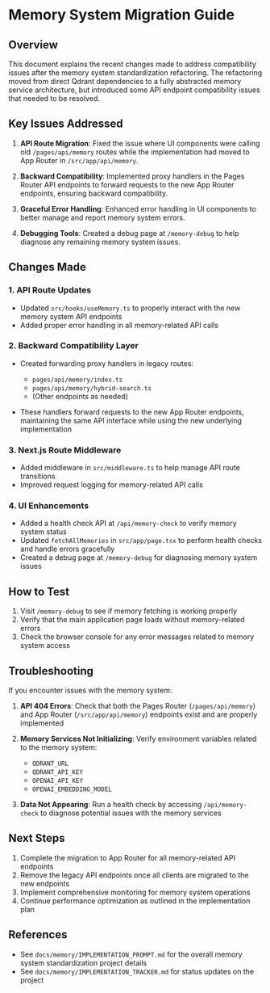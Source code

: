 # Memory System Migration Guide

## Overview

This document explains the recent changes made to address compatibility issues after the memory system standardization refactoring. The refactoring moved from direct Qdrant dependencies to a fully abstracted memory service architecture, but introduced some API endpoint compatibility issues that needed to be resolved.

## Key Issues Addressed

1. **API Route Migration**: Fixed the issue where UI components were calling old `/pages/api/memory` routes while the implementation had moved to App Router in `/src/app/api/memory`.

2. **Backward Compatibility**: Implemented proxy handlers in the Pages Router API endpoints to forward requests to the new App Router endpoints, ensuring backward compatibility.

3. **Graceful Error Handling**: Enhanced error handling in UI components to better manage and report memory system errors.

4. **Debugging Tools**: Created a debug page at `/memory-debug` to help diagnose any remaining memory system issues.

## Changes Made

### 1. API Route Updates

- Updated `src/hooks/useMemory.ts` to properly interact with the new memory system API endpoints
- Added proper error handling in all memory-related API calls

### 2. Backward Compatibility Layer

- Created forwarding proxy handlers in legacy routes:
  - `pages/api/memory/index.ts` 
  - `pages/api/memory/hybrid-search.ts`
  - (Other endpoints as needed)
  
- These handlers forward requests to the new App Router endpoints, maintaining the same API interface while using the new underlying implementation

### 3. Next.js Route Middleware

- Added middleware in `src/middleware.ts` to help manage API route transitions
- Improved request logging for memory-related API calls

### 4. UI Enhancements

- Added a health check API at `/api/memory-check` to verify memory system status
- Updated `fetchAllMemories` in `src/app/page.tsx` to perform health checks and handle errors gracefully
- Created a debug page at `/memory-debug` for diagnosing memory system issues

## How to Test

1. Visit `/memory-debug` to see if memory fetching is working properly
2. Verify that the main application page loads without memory-related errors
3. Check the browser console for any error messages related to memory system access

## Troubleshooting

If you encounter issues with the memory system:

1. **API 404 Errors**: Check that both the Pages Router (`/pages/api/memory`) and App Router (`/src/app/api/memory`) endpoints exist and are properly implemented

2. **Memory Services Not Initializing**: Verify environment variables related to the memory system:
   - `QDRANT_URL` 
   - `QDRANT_API_KEY`
   - `OPENAI_API_KEY`
   - `OPENAI_EMBEDDING_MODEL`

3. **Data Not Appearing**: Run a health check by accessing `/api/memory-check` to diagnose potential issues with the memory services

## Next Steps

1. Complete the migration to App Router for all memory-related API endpoints
2. Remove the legacy API endpoints once all clients are migrated to the new endpoints
3. Implement comprehensive monitoring for memory system operations
4. Continue performance optimization as outlined in the implementation plan

## References

- See `docs/memory/IMPLEMENTATION_PROMPT.md` for the overall memory system standardization project details
- See `docs/memory/IMPLEMENTATION_TRACKER.md` for status updates on the project 